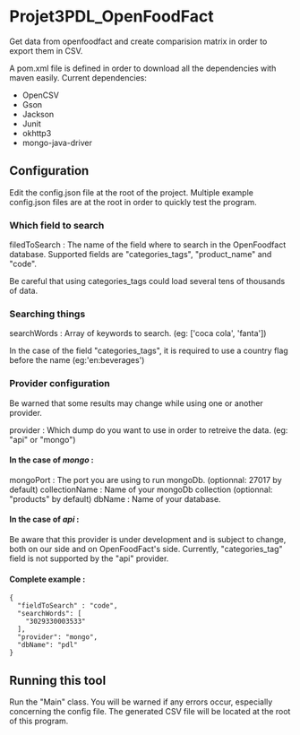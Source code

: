 # Projet3PDL_OpenFoodFact
Get data from openfoodfact and create comparision matrix in order to export them in CSV.

A pom.xml file is defined in order to download all the dependencies with maven easily.
Current dependencies:
- OpenCSV
- Gson
- Jackson
- Junit
- okhttp3
- mongo-java-driver

## Configuration

Edit the config.json file at the root of the project.
Multiple example config.json files are at the root in order to quickly test the program.

### Which field to search

filedToSearch : The name of the field where to search in the OpenFoodfact database. 
Supported fields are "categories_tags", "product_name" and "code".

Be careful that using categories_tags could load several tens of thousands of data.

### Searching things

searchWords : Array of keywords to search. (eg: ['coca cola', 'fanta'])

In the case of the field "categories_tags", it is required to use a country flag before the name (eg:'en:beverages')

### Provider configuration

Be warned that some results may change while using one or another provider.

provider : Which dump do you want to use in order to retreive the data. (eg: "api" or "mongo")

#### In the case of _mongo_ : 

mongoPort : The port you are using to run mongoDb. (optionnal: 27017 by default)
collectionName : Name of your mongoDb collection (optionnal: "products" by default)
dbName : Name of your database.

#### In the case of _api_ :

Be aware that this provider is under development and is subject to change, both on our side and on OpenFoodFact's side.
Currently, "categories_tag" field is not supported by the "api" provider.

#### Complete example : 
```
{
  "fieldToSearch" : "code",
  "searchWords": [
    "3029330003533"
  ],
  "provider": "mongo",
  "dbName": "pdl"
}
```

## Running this tool

Run the "Main" class.
You will be warned if any errors occur, especially concerning the config file.
The generated CSV file will be located at the root of this program.

